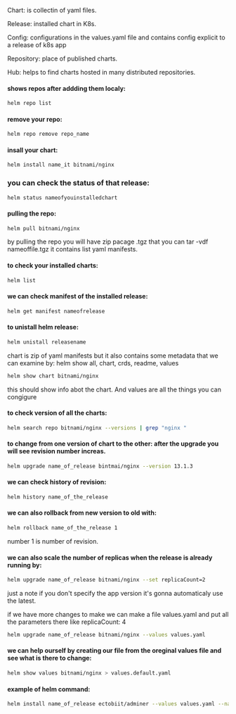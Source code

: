 Chart: is collectin of yaml files. 

Release: installed chart in K8s.

Config: configurations in the values.yaml file and contains config explicit to a release of k8s app

Repository: place of published charts.

Hub: helps to find charts hosted in many distributed repositories.

#### shows repos after addding them localy:
```bash
helm repo list
```
#### remove your repo:
```bash
helm repo remove repo_name
````
#### insall your chart:
```bash
helm install name_it bitnami/nginx
```
### you can check the status of that release:
```bash
helm status nameofyouinstalledchart
```

#### pulling the repo:
```bash
helm pull bitnami/nginx
```

by pulling the repo you will have zip pacage .tgz that you can tar -vdf  nameoffile.tgz it contains list yaml manifests. 

#### to check your installed charts:
```bash
helm list
```
 #### we can check manifest of the installed release:
 ```bash
helm get manifest nameofrelease
```

#### to unistall helm release:
```bash
helm unistall releasename
```
chart is zip of yaml manifests but it also contains some metadata that we can examine by: helm show all, chart, crds, readme, values

```bash
helm show chart bitnami/nginx
```
this should show info abot the chart. And values are all the things you can congigure

#### to check version of all the charts:
```bash
helm search repo bitnami/nginx --versions | grep "nginx "
```
#### to change from one version of chart to the other: after the upgrade you will see revision number increas.
```bash
helm upgrade name_of_release bintmai/nginx --version 13.1.3
```
#### we can check history of revision:
```bash
helm history name_of_the_release
```
#### we can also rollback from new version to old with:
```bash
helm rollback name_of_the_release 1
```
number 1 is number of revision.

#### we can also scale the number of replicas when the release is already running by:
```bash
helm upgrade name_of_release bitnami/nginx --set replicaCount=2
```
just a note if you don't specify the app version it's gonna automaticaly use the latest.

if we have more changes to make we can make a file values.yaml and put all the parameters there like replicaCount: 4
```bash
helm upgrade name_of_release bitnami/nginx --values values.yaml
```
#### we can help ourself by creating our file from the oreginal values file and see what is there to change:
```bash
helm show values bitnami/nginx > values.default.yaml
```
#### example of helm command:
```bash
helm install name_of_release ectobiit/adminer --values values.yaml --namespace rambo --create-namespace
```
